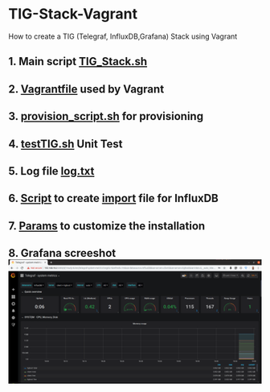 # TIG-Stack-Vagrant
How to create a TIG (Telegraf, InfluxDB,Grafana) Stack using Vagrant

## 1. Main script <a href=TIG_Stack.sh>TIG_Stack.sh</a>
## 2. <a href=Vagrantfile>Vagrantfile</a> used by Vagrant
## 3. <a href=provision_script.sh>provision_script.sh</a> for provisioning
## 4. <a href=testTIG.sh>testTIG.sh</a> Unit Test
## 5. Log file <a href=log.txt>log.txt</a>
## 6. <a href=create_data.sh>Script</a> to create <a href=import>import</a> file for InfluxDB
## 7. <a href=params.sh>Params</a> to customize the installation
## 8. Grafana screeshot <img src=grafana.png>
